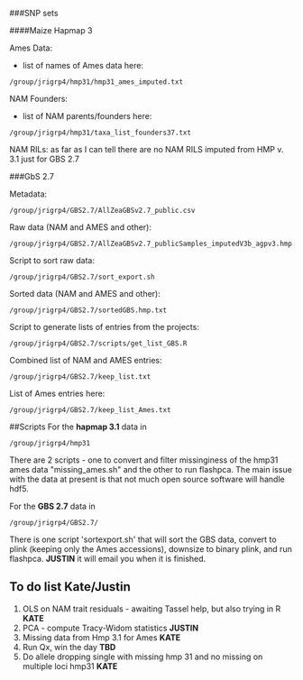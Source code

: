 
###SNP sets

####Maize Hapmap 3

Ames Data: 
- list of names of Ames data here:
```
/group/jrigrp4/hmp31/hmp31_ames_imputed.txt
```

NAM Founders: 
- list of NAM parents/founders here:
```
/group/jrigrp4/hmp31/taxa_list_founders37.txt
```

NAM RILs: as far as I can tell there are no NAM RILS imputed from HMP v. 3.1 just for GBS 2.7

###GbS 2.7

Metadata:     
```
/group/jrigrp4/GBS2.7/AllZeaGBSv2.7_public.csv
```

Raw data (NAM and AMES and other):
```
/group/jrigrp4/GBS2.7/AllZeaGBSv2.7_publicSamples_imputedV3b_agpv3.hmp.gz
```

Script to sort raw data:    
```
/group/jrigrp4/GBS2.7/sort_export.sh
```

Sorted data (NAM and AMES and other):       
```
/group/jrigrp4/GBS2.7/sortedGBS.hmp.txt
```

Script to generate lists of entries from the projects:     
```
/group/jrigrp4/GBS2.7/scripts/get_list_GBS.R
```

Combined list of NAM and AMES entries:    
```
/group/jrigrp4/GBS2.7/keep_list.txt
```

List of Ames entries here:    
```
/group/jrigrp4/GBS2.7/keep_list_Ames.txt
```

##Scripts
For the **hapmap 3.1** data in 
```
/group/jrigrp4/hmp31
```
There are 2 scripts - one to convert and filter missinginess of the hmp31 ames data "missing_ames.sh" and the other to run flashpca. The main issue with the data at present is that not much open source software will handle hdf5.

For the **GBS 2.7** data in
```
/group/jrigrp4/GBS2.7/
```
There is one script 'sortexport.sh' that will sort the GBS data, convert to plink (keeping only the Ames accessions), downsize to binary plink, and run flashpca. **JUSTIN** it will email you when it is finished.


## To do list Kate/Justin
1. OLS on NAM trait residuals - awaiting Tassel help, but also trying in R **KATE**
2. PCA - compute Tracy-Widom statistics **JUSTIN**
3. Missing data from Hmp 3.1 for Ames **KATE** 
4. Run Qx, win the day **TBD**
5. Do allele dropping single with missing hmp 31 and no missing on multiple loci hmp31 **KATE**
